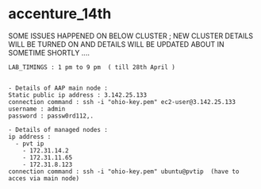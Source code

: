 # accenture_14th


SOME ISSUES HAPPENED ON BELOW CLUSTER ; NEW CLUSTER DETAILS WILL BE TURNED ON AND DETAILS WILL BE UPDATED ABOUT IN SOMETIME SHORTLY ....


```
LAB_TIMINGS : 1 pm to 9 pm  ( till 28th April )


- Details of AAP main node :
Static public ip address : 3.142.25.133
connection command : ssh -i "ohio-key.pem" ec2-user@3.142.25.133
username : admin
password : passw0rd112,.

- Details of managed nodes :
ip address :
  - pvt ip
    - 172.31.14.2
    - 172.31.11.65
    - 172.31.8.123
connection command : ssh -i "ohio-key.pem" ubuntu@pvtip  (have to acces via main node)


```
